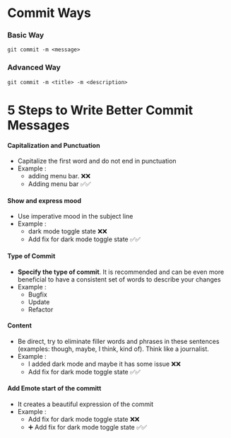 # Commit Ways
### Basic Way
`git commit -m <message>`

### Advanced Way 
`git commit -m <title> -m <description>`


# 5 Steps to Write Better Commit Messages

#### Capitalization and Punctuation

- Capitalize the first word and do not end in punctuation
- Example :
    - adding menu bar. ❌❌
    - Adding menu bar  ✅✅

#### Show and express mood

- Use imperative mood in the subject line
- Example :
    - dark mode toggle state ❌❌
    - Add fix for dark mode toggle state  ✅✅

#### Type of Commit

- **Specify the type of commit**. It is recommended and can be even more beneficial to have a consistent set of words to describe your changes
- Example :
    - Bugfix
    - Update
    - Refactor

#### Content

- Be direct, try to eliminate filler words and phrases in these sentences (examples: though, maybe, I think, kind of). Think like a journalist.
- Example :
    - I added dark mode and maybe it has some issue ❌❌
    - Add fix for dark mode toggle state  ✅✅

#### Add Emote start of the committ

- It creates a beautiful expression of the commit
- Example :
    - Add fix for dark mode toggle state ❌❌
    - ➕ Add fix for dark mode toggle state  ✅✅

